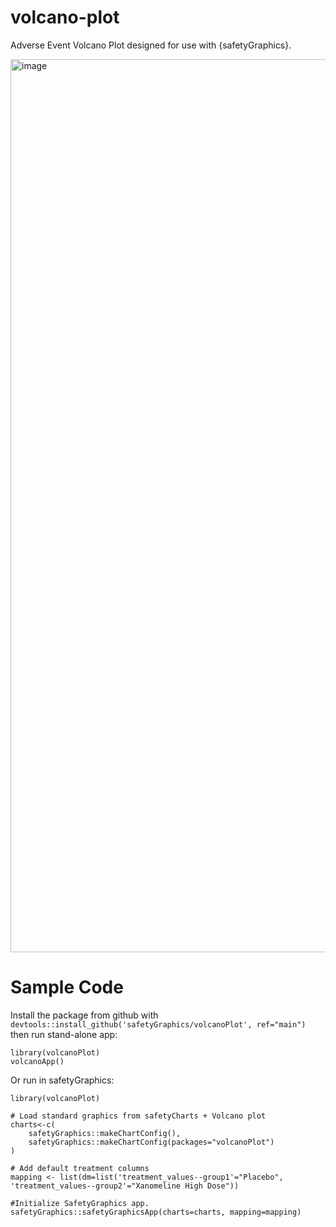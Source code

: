 # volcano-plot

Adverse Event Volcano Plot designed for use with {safetyGraphics}. 

<img width="1429" alt="image" src="https://user-images.githubusercontent.com/3680095/172978390-a803a937-f156-4f49-b4e9-bae9bdb84d77.png">

# Sample Code
Install the package from github with `devtools::install_github('safetyGraphics/volcanoPlot', ref="main")` then run stand-alone app:

```
library(volcanoPlot)
volcanoApp()
```

Or run in safetyGraphics:
```
library(volcanoPlot)

# Load standard graphics from safetyCharts + Volcano plot
charts<-c(
    safetyGraphics::makeChartConfig(),
    safetyGraphics::makeChartConfig(packages="volcanoPlot")
)

# Add default treatment columns
mapping <- list(dm=list('treatment_values--group1'="Placebo", 'treatment_values--group2'="Xanomeline High Dose"))

#Initialize SafetyGraphics app. 
safetyGraphics::safetyGraphicsApp(charts=charts, mapping=mapping)
```